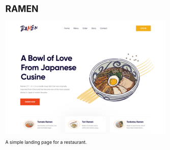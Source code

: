 # RAMEN

![ramen - restaurant landing page](https://github.com/edindzabija/design-to-web-collection/blob/master/ramen-landing/images/ramen-preview.png)

A simple landing page for a restaurant.
